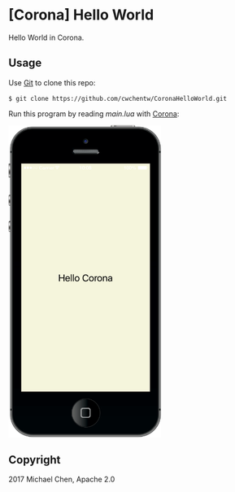 # [Corona] Hello World

Hello World in Corona.

## Usage

Use [Git](https://git-scm.com/) to clone this repo:

```
$ git clone https://github.com/cwchentw/CoronaHelloWorld.git
```

Run this program by reading *main.lua* with [Corona](https://coronalabs.com/product/):

<img src="images/helloworld.png" alt="Hello World in Corona" width="300">

## Copyright

2017 Michael Chen, Apache 2.0
